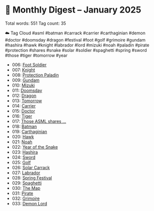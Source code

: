 # 📅 Monthly Digest – January 2025

Total words: 551 Tag count: 35

☁️ Tag Cloud
#asml #batman #carrack #carrier #carthaginian #demon #doctor #doomsday #dragon #festival #foot #golf #grimoire #gundam #hashira #hawk #knight #labrador #lord #mizuki #noah #paladin #pirate #protection #shares #snake #solar #soldier #spaghetti #spring #sword #those #tiger #tomorrow #year

- 006: [Foot Soldier](https://x.com/Trevorion/status/1877587239292571785)
- 007: [Knight](https://x.com/Trevorion/status/1877588542630608907)
- 008: [Protection Paladin](https://x.com/Trevorion/status/1877591683329589263)
- 009: [Gundam](https://x.com/Trevorion/status/1877596003513110754)
- 010: [Mizuki](https://x.com/Trevorion/status/1877602389793878047)
- 011: [Doomsday](https://x.com/Trevorion/status/1877918413965635904)
- 012: [Dragon](https://x.com/Trevorion/status/1878380963408793787)
- 013: [Tomorrow](https://x.com/Trevorion/status/1878626465560048039)
- 014: [Carrier](https://x.com/Trevorion/status/1878957096307442105)
- 015: [Doctor](https://x.com/Trevorion/status/1879397776209158212)
- 016: [Tiger](https://x.com/Trevorion/status/1880138573032353910)
- 017: [Those ASML shares ...](https://x.com/Trevorion/status/1880304306769027312)
- 018: [Batman](https://x.com/Trevorion/status/1880516304832287107)
- 019: [Carthaginian](https://x.com/Trevorion/status/1880989468766949412)
- 020: [Hawk](https://x.com/Trevorion/status/1881325990837920000)
- 021: [Noah](https://x.com/Trevorion/status/1881763001596080230)
- 022: [Year of the Snake](https://x.com/Trevorion/status/1882045104724246616)
- 023: [Hashira](https://x.com/Trevorion/status/1882261813691314343)
- 024: [Sword](https://x.com/Trevorion/status/1882743864890671168)
- 025: [Golf](https://x.com/Trevorion/status/1883015525036699827)
- 026: [Solar Carrack](https://x.com/Trevorion/status/1883413518952858105)
- 027: [Labrador](https://x.com/Trevorion/status/1883793238827700487)
- 028: [Spring Festival](https://x.com/Trevorion/status/1884143573131747511)
- 029: [Spaghetti](https://x.com/Trevorion/status/1884837868515852369)
- 030: [The Map](https://x.com/Trevorion/status/1884841080144699446)
- 031: [Pirate](https://x.com/Trevorion/status/1885215116041273833)
- 032: [Grimoire](https://x.com/Trevorion/status/1885724090859762133)
- 033: [Demon Lord](https://x.com/Trevorion/status/1886072985565413690)